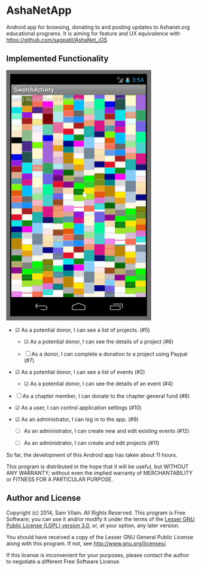 # AshaNetApp

Android app for browsing, donating to and posting updates to
Ashanet.org educational programs.  It is aiming for feature and UX
equivalence with https://github.com/sagpatil/AshaNet_iOS

## Implemented Functionality

![Walk-through](demo.gif)

* ☑ As a potential donor, I can see a list of projects. (#5)

  * ☑ As a potential donor, I can see the details of a project (#6)

  * ☐ As a donor, I can complete a donation to a project using Paypal (#7)

* ☑ As a potential donor, I can see a list of events (#2)

  * ☑ As a potential donor, I can see the details of an event (#4)

* ☐ As a chapter member, I can donate to the chapter general fund (#8)

* ☑ As a user, I can control application settings (#10)

* ☑ As an administrator, I can log in to the app. (#9)

  * ☐ As an administrator, I can create new and edit existing events (#12)

  * ☐ As an administrator, I can create and edit projects (#11)

So far, the development of this Android app has taken about 11 hours.

This program is distributed in the hope that it will be useful,
but WITHOUT ANY WARRANTY; without even the implied warranty of
MERCHANTABILITY or FITNESS FOR A PARTICULAR PURPOSE.

## Author and License

Copyright (c) 2014, Sam Vilain.  All Rights Reserved.  This program is
Free Software; you can use it and/or modify it under the terms of the
[Lesser GNU Public License (LGPL) version 3.0](https://www.gnu.org/licenses/lgpl.html),
or, at your option, any later version.

You should have received a copy of the Lesser GNU General Public
License along with this program.  If not, see <http://www.gnu.org/licenses/>.

If this license is inconvenient for your purposes, please contact the
author to negotiate a different Free Software License.
